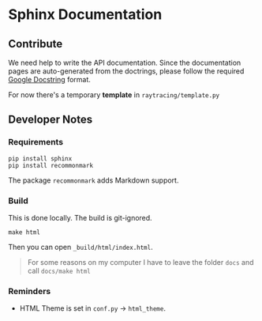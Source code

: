 # Sphinx Documentation
## Contribute
We need help to write the API documentation. 
Since the documentation pages are auto-generated from the doctrings, 
please follow the required [Google Docstring](https://www.sphinx-doc.org/en/master/usage/extensions/example_google.html#example-google)
 format. 

For now there's a temporary **template** in `raytracing/template.py`

## Developer Notes
### Requirements
```
pip install sphinx
pip install recommonmark
```
The package `recommonmark` adds Markdown support.

### Build
This is done locally. The build is git-ignored. 
```
make html
```
Then you can open `_build/html/index.html`.

> For some reasons on my computer I have to leave the folder `docs` and call `docs/make html`

### Reminders
- HTML Theme is set in `conf.py` -> `html_theme`.
